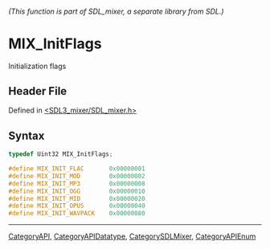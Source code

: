 ###### (This function is part of SDL_mixer, a separate library from SDL.)
# MIX_InitFlags

Initialization flags

## Header File

Defined in [<SDL3_mixer/SDL_mixer.h>](https://github.com/libsdl-org/SDL_mixer/blob/main/include/SDL3_mixer/SDL_mixer.h)

## Syntax

```c
typedef Uint32 MIX_InitFlags;

#define MIX_INIT_FLAC       0x00000001
#define MIX_INIT_MOD        0x00000002
#define MIX_INIT_MP3        0x00000008
#define MIX_INIT_OGG        0x00000010
#define MIX_INIT_MID        0x00000020
#define MIX_INIT_OPUS       0x00000040
#define MIX_INIT_WAVPACK    0x00000080
```

----
[CategoryAPI](CategoryAPI), [CategoryAPIDatatype](CategoryAPIDatatype), [CategorySDLMixer](CategorySDLMixer), [CategoryAPIEnum](CategoryAPIEnum)


